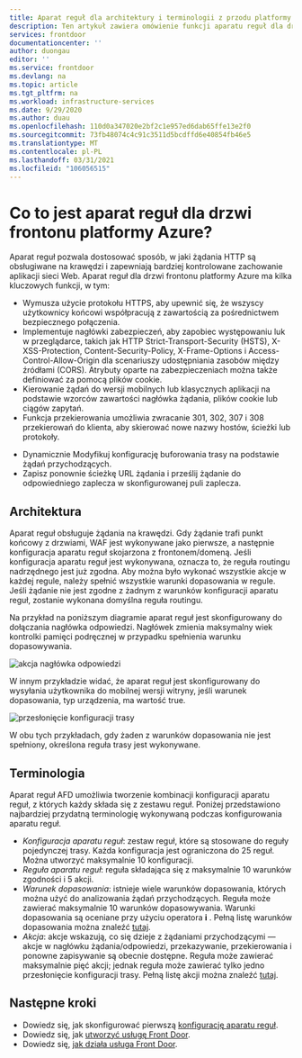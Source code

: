 ```yaml
---
title: Aparat reguł dla architektury i terminologii z przodu platformy Azure
description: Ten artykuł zawiera omówienie funkcji aparatu reguł dla drzwi platformy Azure.
services: frontdoor
documentationcenter: ''
author: duongau
editor: ''
ms.service: frontdoor
ms.devlang: na
ms.topic: article
ms.tgt_pltfrm: na
ms.workload: infrastructure-services
ms.date: 9/29/2020
ms.author: duau
ms.openlocfilehash: 110d0a347020e2bf2c1e957ed6dab65ffe13e2f0
ms.sourcegitcommit: 73fb48074c4c91c3511d5bcdffd6e40854fb46e5
ms.translationtype: MT
ms.contentlocale: pl-PL
ms.lasthandoff: 03/31/2021
ms.locfileid: "106056515"
---
```

# <a name="what-is-rules-engine-for-azure-front-door"></a>Co to jest aparat reguł dla drzwi frontonu platformy Azure? 

Aparat reguł pozwala dostosować sposób, w jaki żądania HTTP są obsługiwane na krawędzi i zapewniają bardziej kontrolowane zachowanie aplikacji sieci Web. Aparat reguł dla drzwi frontonu platformy Azure ma kilka kluczowych funkcji, w tym:

* Wymusza użycie protokołu HTTPS, aby upewnić się, że wszyscy użytkownicy końcowi współpracują z zawartością za pośrednictwem bezpiecznego połączenia.
* Implementuje nagłówki zabezpieczeń, aby zapobiec występowaniu luk w przeglądarce, takich jak HTTP Strict-Transport-Security (HSTS), X-XSS-Protection, Content-Security-Policy, X-Frame-Options i Access-Control-Allow-Origin dla scenariuszy udostępniania zasobów między źródłami (CORS). Atrybuty oparte na zabezpieczeniach można także definiować za pomocą plików cookie.
* Kierowanie żądań do wersji mobilnych lub klasycznych aplikacji na podstawie wzorców zawartości nagłówka żądania, plików cookie lub ciągów zapytań.
* Funkcja przekierowania umożliwia zwracanie 301, 302, 307 i 308 przekierowań do klienta, aby skierować nowe nazwy hostów, ścieżki lub protokoły.
- Dynamicznie Modyfikuj konfigurację buforowania trasy na podstawie żądań przychodzących.
- Zapisz ponownie ścieżkę URL żądania i prześlij żądanie do odpowiedniego zaplecza w skonfigurowanej puli zaplecza.

## <a name="architecture"></a>Architektura 

Aparat reguł obsługuje żądania na krawędzi. Gdy żądanie trafi punkt końcowy z drzwiami, WAF jest wykonywane jako pierwsze, a następnie konfiguracja aparatu reguł skojarzona z frontonem/domeną. Jeśli konfiguracja aparatu reguł jest wykonywana, oznacza to, że reguła routingu nadrzędnego jest już zgodna. Aby można było wykonać wszystkie akcje w każdej regule, należy spełnić wszystkie warunki dopasowania w regule. Jeśli żądanie nie jest zgodne z żadnym z warunków konfiguracji aparatu reguł, zostanie wykonana domyślna reguła routingu. 

Na przykład na poniższym diagramie aparat reguł jest skonfigurowany do dołączania nagłówka odpowiedzi. Nagłówek zmienia maksymalny wiek kontrolki pamięci podręcznej w przypadku spełnienia warunku dopasowywania. 

![akcja nagłówka odpowiedzi](./media/front-door-rules-engine/rules-engine-architecture-3.png)

W innym przykładzie widać, że aparat reguł jest skonfigurowany do wysyłania użytkownika do mobilnej wersji witryny, jeśli warunek dopasowania, typ urządzenia, ma wartość true. 

![przesłonięcie konfiguracji trasy](./media/front-door-rules-engine/rules-engine-architecture-1.png)

W obu tych przykładach, gdy żaden z warunków dopasowania nie jest spełniony, określona reguła trasy jest wykonywane. 

## <a name="terminology"></a>Terminologia 

Aparat reguł AFD umożliwia tworzenie kombinacji konfiguracji aparatu reguł, z których każdy składa się z zestawu reguł. Poniżej przedstawiono najbardziej przydatną terminologię wykonywaną podczas konfigurowania aparatu reguł. 

- *Konfiguracja aparatu reguł*: zestaw reguł, które są stosowane do reguły pojedynczej trasy. Każda konfiguracja jest ograniczona do 25 reguł. Można utworzyć maksymalnie 10 konfiguracji. 
- *Reguła aparatu reguł*: reguła składająca się z maksymalnie 10 warunków zgodności i 5 akcji.
- *Warunek dopasowania*: istnieje wiele warunków dopasowania, których można użyć do analizowania żądań przychodzących. Reguła może zawierać maksymalnie 10 warunków dopasowywania. Warunki dopasowania są oceniane przy użyciu operatora **i** . Pełną listę warunków dopasowania można znaleźć [tutaj](front-door-rules-engine-match-conditions.md). 
- *Akcja*: akcje wskazują, co się dzieje z żądaniami przychodzącymi — akcje w nagłówku żądania/odpowiedzi, przekazywanie, przekierowania i ponowne zapisywanie są obecnie dostępne. Reguła może zawierać maksymalnie pięć akcji; jednak reguła może zawierać tylko jedno przesłonięcie konfiguracji trasy.  Pełną listę akcji można znaleźć [tutaj](front-door-rules-engine-actions.md).


## <a name="next-steps"></a>Następne kroki

- Dowiedz się, jak skonfigurować pierwszą [konfigurację aparatu reguł](front-door-tutorial-rules-engine.md). 
- Dowiedz się, jak [utworzyć usługę Front Door](quickstart-create-front-door.md).
- Dowiedz się, [jak działa usługa Front Door](front-door-routing-architecture.md).

